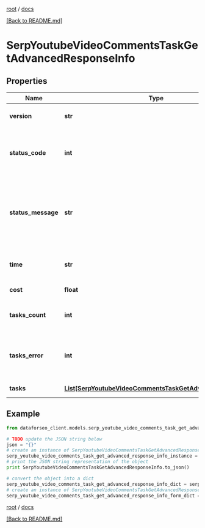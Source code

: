 [root](./../ "root") / [docs](./ "docs")

[[Back to README.md]](./../README.md "[Back to README.md]")

# SerpYoutubeVideoCommentsTaskGetAdvancedResponseInfo

## Properties

Name | Type | Description | Notes
------------ | ------------- | ------------- | -------------
**version** | **str** | the current version of the API | [optional]
**status_code** | **int** | general status code you can find the full list of the response codes here | [optional]
**status_message** | **str** | general informational message you can find the full list of general informational messages here | [optional]
**time** | **str** | total execution time, seconds | [optional]
**cost** | **float** | total tasks cost, USD | [optional]
**tasks_count** | **int** | the number of tasks in the tasks array | [optional]
**tasks_error** | **int** | the number of tasks in the tasks array returned with an error | [optional]
**tasks** | [**List[SerpYoutubeVideoCommentsTaskGetAdvancedTaskInfo]**](SerpYoutubeVideoCommentsTaskGetAdvancedTaskInfo.md) | array of tasks | [optional]

## Example

```python
from dataforseo_client.models.serp_youtube_video_comments_task_get_advanced_response_info import SerpYoutubeVideoCommentsTaskGetAdvancedResponseInfo

# TODO update the JSON string below
json = "{}"
# create an instance of SerpYoutubeVideoCommentsTaskGetAdvancedResponseInfo from a JSON string
serp_youtube_video_comments_task_get_advanced_response_info_instance = SerpYoutubeVideoCommentsTaskGetAdvancedResponseInfo.from_json(json)
# print the JSON string representation of the object
print SerpYoutubeVideoCommentsTaskGetAdvancedResponseInfo.to_json()

# convert the object into a dict
serp_youtube_video_comments_task_get_advanced_response_info_dict = serp_youtube_video_comments_task_get_advanced_response_info_instance.to_dict()
# create an instance of SerpYoutubeVideoCommentsTaskGetAdvancedResponseInfo from a dict
serp_youtube_video_comments_task_get_advanced_response_info_form_dict = serp_youtube_video_comments_task_get_advanced_response_info.from_dict(serp_youtube_video_comments_task_get_advanced_response_info_dict)
```

  

[root](./../ "root") / [docs](./ "docs")

[[Back to README.md]](./../README.md "[Back to README.md]")